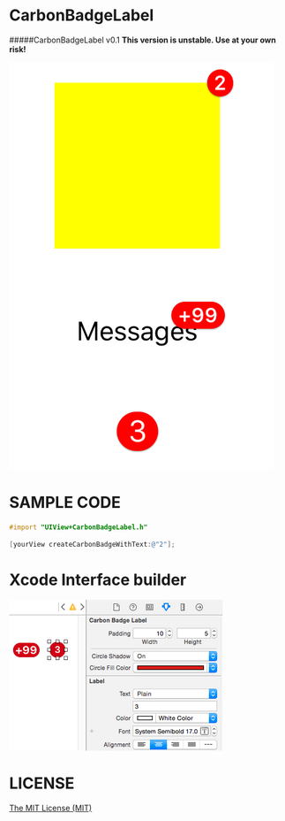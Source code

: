 # CarbonBadgeLabel
#####CarbonBadgeLabel v0.1
**This version is unstable. Use at your own risk!**

![alt tag](https://github.com/ermalkaleci/CarbonBadgeLabel/blob/master/Screenshots/screenshot_2.png)

# SAMPLE CODE
```objective-c
#import "UIView+CarbonBadgeLabel.h"
```
```objective-c
[yourView createCarbonBadgeWithText:@"2"];
```

# Xcode Interface builder
![alt tag](https://github.com/ermalkaleci/CarbonBadgeLabel/blob/master/Screenshots/screenshot_1.png)

# LICENSE
[The MIT License (MIT)](https://github.com/ermalkaleci/CarbonBadgeLabel/blob/master/LICENSE)
